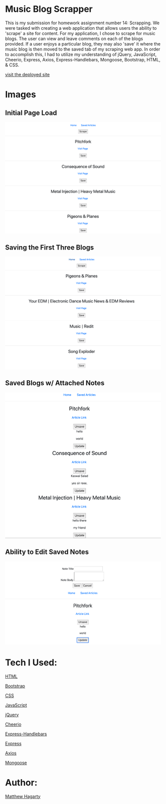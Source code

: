 # Music Blog Scrapper

This is my submission for homework assignment number 14: Scrapping. We were tasked with creating a web application that allows users the ability to 'scrape' a site for content. For my application, I chose to scrape for music blogs. The user can view and leave comments on each of the blogs provided. If a user enjoys a particular blog, they may also 'save' it where the music blog is then moved to the saved tab of my scraping web app. In order to accomplish this, I had to utilize my understanding of jQuery, JavaScript, Cheerio, Express, Axios, Express-Handlebars, Mongoose, Bootstrap, HTML, & CSS.

[visit the deployed site](https://arcane-lake-59733.herokuapp.com/)

# Images

##  Initial Page Load

<img src="assets/images/1.png">

## Saving the First Three Blogs
<img src="assets/images/2.png">

## Saved Blogs w/ Attached Notes
<img src="assets/images/3.png">

## Ability to Edit Saved Notes
<img src="assets/images/4.png">

# Tech I Used:

[HTML](https://www.w3schools.com/html/)

[Bootstrap](https://getbootstrap.com/docs/4.3/getting-started/introduction/)

[CSS](https://www.w3schools.com/css/)

[JavaScript](https://www.w3schools.com/js/)

[jQuery](https://www.w3schools.com/jquery/)

[Cheerio](https://www.npmjs.com/package/cheerio)

[Express-Handlebars](https://www.npmjs.com/package/express-handlebars)

[Express](https://www.npmjs.com/package/express)

[Axios](https://www.npmjs.com/package/axios)

[Mongoose](https://www.npmjs.com/package/mongoose)


# Author:

[Matthew Hagarty](https://github.com/matthewryanhagarty)
